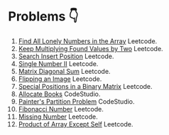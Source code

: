 # Problems 👇



1)  [Find All Lonely Numbers in the Array](https://leetcode.com/problems/find-all-lonely-numbers-in-the-array/) Leetcode.
2)  [Keep Multiplying Found Values by Two](https://leetcode.com/problems/keep-multiplying-found-values-by-two/) Leetcode.
3)  [Search Insert Position](https://leetcode.com/problems/search-insert-position/) Leetcode.
4)  [Single Number II](https://leetcode.com/problems/single-number-ii/) Leetcode.
5)  [Matrix Diagonal Sum](https://leetcode.com/problems/matrix-diagonal-sum/) Leetcode.
6)  [Flipping an Image](https://leetcode.com/problems/flipping-an-image/) Leetcode.
7)  [Special Positions in a Binary Matrix](https://leetcode.com/problems/special-positions-in-a-binary-matrix/) Leetcode.
8)  [Allocate Books](https://www.codingninjas.com/codestudio/problems/allocate-books_1090540) CodeStudio.
9)  [Painter's Partition Problem](https://www.codingninjas.com/codestudio/problems/painter-s-partition-problem_1089557) CodeStudio.
10) [Fibonacci Number](https://leetcode.com/problems/fibonacci-number/) Leetcode.
11) [Missing Number](https://leetcode.com/problems/missing-number/) Leetcode.
12) [Product of Array Except Self](https://leetcode.com/problems/product-of-array-except-self/) Leetcode.
